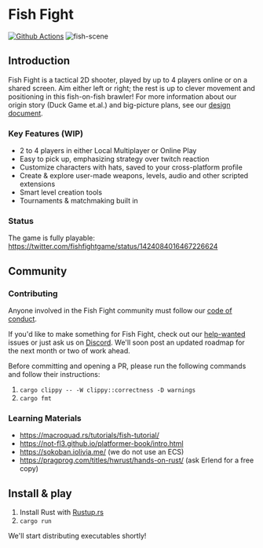 # Fish Fight

[![Github Actions](https://github.com/fishfight/fish2/workflows/Compilation%20check/badge.svg)](https://github.com/fishfight/fish2/actions?query=workflow%3A)
![fish-scene](https://user-images.githubusercontent.com/583842/132137745-ee1f4565-bd75-4d56-b040-234a259ed2b7.gif)

## Introduction

Fish Fight is a tactical 2D shooter, played by up to 4 players online or on a shared screen. Aim either left or right; the rest is up to clever movement and positioning in this fish-on-fish brawler! For more information about our origin story (Duck Game et.al.) and big-picture plans, see our [design document](https://www.notion.so/erlendsh/Fish-Fight-1647ed74217e4e38a59bd28f4f5bc81a).

### Key Features (WIP)

- 2 to 4 players in either Local Multiplayer or Online Play
- Easy to pick up, emphasizing strategy over twitch reaction
- Customize characters with hats, saved to your cross-platform profile
- Create & explore user-made weapons, levels, audio and other scripted extensions
- Smart level creation tools
- Tournaments & matchmaking built in

### Status

The game is fully playable: \
https://twitter.com/fishfightgame/status/1424084016467226624

## Community

### Contributing

Anyone involved in the Fish Fight community must follow our [code of conduct](https://github.com/fishfight/FishFight/blob/main/CODE_OF_CONDUCT.md).

If you'd like to make something for Fish Fight, check out our [help-wanted](https://github.com/fishfight/FishFight/labels/help%20wanted) issues or just ask us on [Discord](https://discord.gg/4smxjcheE5). We'll soon post an updated roadmap for the next month or two of work ahead.

Before committing and opening a PR, please run the following commands and follow their instructions:
1. `cargo clippy -- -W clippy::correctness -D warnings`
2. `cargo fmt`

### Learning Materials
- https://macroquad.rs/tutorials/fish-tutorial/
- https://not-fl3.github.io/platformer-book/intro.html
- https://sokoban.iolivia.me/ (we do not use an ECS)
- https://pragprog.com/titles/hwrust/hands-on-rust/ (ask Erlend for a free copy)

## Install & play

1. Install Rust with [Rustup.rs](https://rustup.rs/)
2. `cargo run`

We'll start distributing executables shortly!
